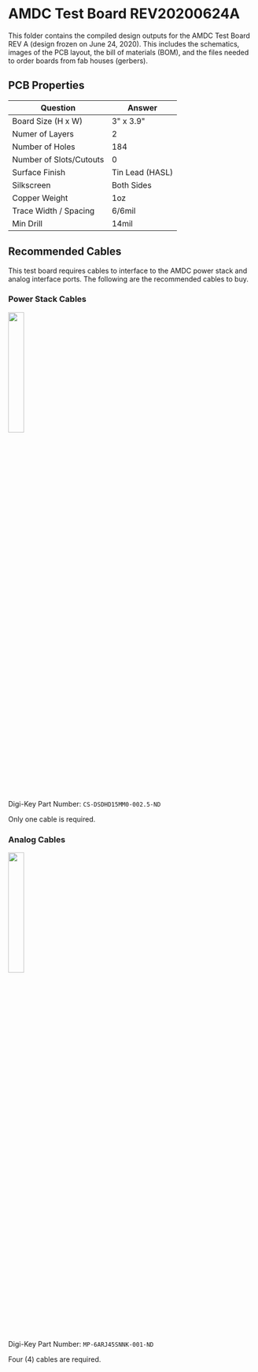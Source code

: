 # AMDC Test Board REV20200624A

This folder contains the compiled design outputs for the AMDC Test Board REV A (design frozen on June 24, 2020). This includes the schematics, images of the PCB layout, the bill of materials (BOM), and the files needed to order boards from fab houses (gerbers).

## PCB Properties

| Question                | Answer           |
|-------------------------|------------------|
| Board Size (H x W)      | 3" x 3.9"        |
| Numer of Layers         | 2                |
| Number of Holes         | 184              |
| Number of Slots/Cutouts | 0                |
| Surface Finish          | Tin Lead (HASL)  |
| Silkscreen              | Both Sides       |
| Copper Weight           | 1oz              |
| Trace Width / Spacing   | 6/6mil           |
| Min Drill               | 14mil            |

## Recommended Cables

This test board requires cables to interface to the AMDC power stack and analog interface ports. The following are the recommended cables to buy.

### Power Stack Cables

<img src="https://mm.digikey.com/Volume0/opasdata/d220001/medias/images/1890/MFG_CS-DSDHD15MM0.jpg" width="25%" />

Digi-Key Part Number: `CS-DSDHD15MM0-002.5-ND`

Only one cable is required.

### Analog Cables

<img src="https://mm.digikey.com/Volume0/opasdata/d220001/medias/images/1062/MFG_MP-6ARJ45SNNK.jpg" width="25%" />

Digi-Key Part Number: `MP-6ARJ45SNNK-001-ND`

Four (4) cables are required.
